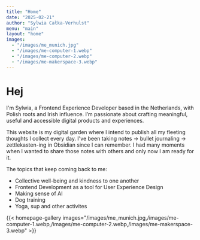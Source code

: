```yaml
---
title: "Home"
date: "2025-02-21"
author: "Sylwia Całka-Verhulst"
menu: "main"
layout: "home"
images:
  - "/images/me_munich.jpg"
  - "/images/me-computer-1.webp"
  - "/images/me-computer-2.webp"
  - "/images/me-makerspace-3.webp"
---
```

# Hej

I'm Sylwia, a Frontend Experience Developer based in the Netherlands, with Polish roots and Irish influence. I’m passionate about crafting meaningful, useful and accessible digital products and experiences. 

This website is my digital garden where I intend to publish all my fleeting thoughts I collect every day. I've been taking notes -> bullet journaling -> zettlekasten-ing in Obsidian since I can remember. I had many moments when I wanted to share those notes with others and only now I am ready for it. 

The topics that keep coming back to me:
- Collective well-being and kindness to one another
- Frontend Development as a tool for User Experience Design
- Making sense of AI
- Dog training
- Yoga, sup and other activites

{{< homepage-gallery images="/images/me_munich.jpg,/images/me-computer-1.webp,/images/me-computer-2.webp,/images/me-makerspace-3.webp" >}}
